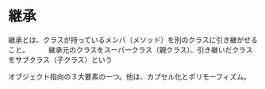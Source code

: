# 継承
継承とは、クラスが持っているメンバ（メソッド）を別のクラスに引き継がせること。　　　
継承元のクラスをスーパークラス（親クラス）、引き継いだクラスをサブクラス（子クラス）という

オブジェクト指向の３大要素の一つ。他は、カプセル化とポリモーフィズム。


